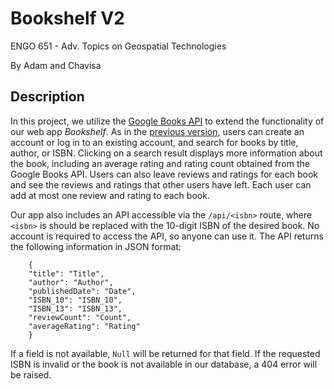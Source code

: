 # Bookshelf V2

ENGO 651 - Adv. Topics on Geospatial Technologies

By Adam and Chavisa

## Description

In this project, we utilize the [Google Books API](https://developers.google.com/books) to extend the functionality of our web app *Bookshelf*.  As in the [previous version](https://github.com/adamreidsmith/ENGO651-project1), users can create an account or log in to an existing account, and search for books by title, author, or ISBN.  Clicking on a search result displays more information about the book, including an average rating and rating count obtained from the Google Books API.  Users can also leave reviews and ratings for each book and see the reviews and ratings that other users have left.  Each user can add at most one review and rating to each book.

Our app also includes an API accessible via the `/api/<isbn>` route, where `<isbn>` is should be replaced with the 10-digit ISBN of the desired book.  No account is required to access the API, so anyone can use it.  The API returns the following information in JSON format:

        {
        "title": "Title",
        "author": "Author",
        "publishedDate": "Date",
        "ISBN_10": "ISBN_10",
        "ISBN_13": "ISBN_13", 
        "reviewCount": "Count", 
        "averageRating": "Rating" 
        }

If a field is not available, `Null` will be returned for that field.  If the requested ISBN is invalid or the book is not available in our database, a 404 error will be raised.



<!-- Here, we implement a book review website called *Bookshelf* using the web framework [Flask](https://flask.palletsprojects.com/en/2.2.x/) and the [PostgreSQL](https://www.postgresql.org) database system. This website allows registered users to search for books and leave reviews for books.  On the home page, users are prompted to either sign in or sign up for the website.  The webapp is inaccessible unless users sign up.  Once signed in, users can search for books by title, author, or ISBN, and view further information about each book by clicking the title.  On the book page, users can leave reviews for books and see reviews other users have left.

## File descriptions

The file [import.py](./import.py) creates 3 tables in the database and populates the *books* table with the book information provided in [books.csv](./books.csv).  The backend logic of the application is implemented in [application.py](./application.py).  This file instantiates the Flask application and handles the sign-in/sign-up logic as well as all database queries.  The [templates](./templates) directory contains the HTML files for each page.  The home page, sign-in/sign-up pages, error page, and success page all inherit from the [layout.html](./templates/layout.html) template.  The [search.html](./templates/search.html) page allows the user to search for books and displays the matching book titles as clickable results.  When a result is clicked, the [book.html](./templates/book.html) page displays further information about the book as well as a review section which allows users to view and post reviews of the book.  All styling is contained in the file [style.css](./static/style.css) located in the [static](./static) directory.  Finally, [requirements.txt](requirements.txt) lists the dependencies of the project. -->
